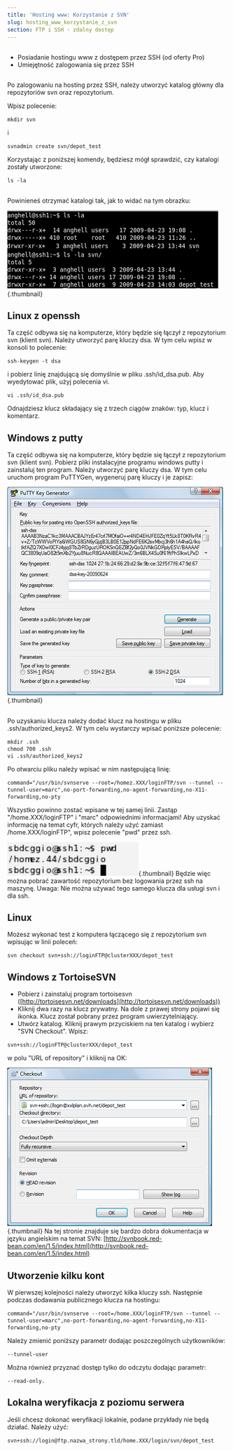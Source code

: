 ```yaml
---
title: 'Hosting www: Korzystanie z SVN'
slug: hosting_www_korzystanie_z_svn
section: FTP i SSH - zdalny dostęp
---
```



## 

- Posiadanie hostingu www z dostępem przez SSH (od oferty Pro)
- Umiejętność zalogowania się przez SSH




## 
Po zalogowaniu na hosting przez SSH, należy utworzyć katalog główny dla repozytoriów svn oraz repozytorium.

Wpisz polecenie:


```
mkdir svn
```


i


```
svnadmin create svn/depot_test
```


Korzystając z poniższej komendy, będziesz mógł sprawdzić, czy katalogi zostały utworzone:


```
ls -la
```




## 
Powinieneś otrzymać katalogi tak, jak to widać na tym obrazku:

![](images/img_3078.jpg){.thumbnail}


## Linux z openssh
Ta część odbywa się na komputerze, który będzie się łączył z repozytorium svn (klient svn). Należy utworzyć parę kluczy dsa. W tym celu wpisz w konsoli to polecenie:


```
ssh-keygen -t dsa
```


i pobierz linię znajdującą się domyślnie w pliku .ssh/id_dsa.pub. Aby wyedytować plik, użyj polecenia vi. 


```
vi .ssh/id_dsa.pub
```


Odnajdziesz klucz składający się z trzech ciągów znaków: typ, klucz i komentarz.


## Windows z putty
Ta część odbywa się na komputerze, który będzie się łączył z repozytorium svn (klient svn).
Pobierz pliki instalacyjne programu windows putty i zainstaluj ten program.
Należy utworzyć parę kluczy dsa. W tym celu uruchom program PuTTYGen, wygeneruj parę kluczy i je zapisz:

![](images/img_3079.jpg){.thumbnail}


## 
Po uzyskaniu klucza należy dodać klucz na hostingu w pliku .ssh/authorized_keys2. W tym celu wystarczy wpisać poniższe polecenie:


```
mkdir .ssh
chmod 700 .ssh
vi .ssh/authorized_keys2
```


Po otwarciu pliku należy wpisać w nim następującą linię:


```
command="/usr/bin/svnserve --root=/homez.XXX/loginFTP/svn --tunnel --tunnel-user=marc",no-port-forwarding,no-agent-forwarding,no-X11-forwarding,no-pty
```


Wszystko powinno zostać wpisane w tej samej linii.
Zastąp "/home.XXX/loginFTP" i "marc" odpowiednimi informacjami!
Aby uzyskać informację na temat cyfr, których należy użyć zamiast /home.XXX/loginFTP", wpisz polecenie "pwd" przez ssh.

![](images/img_3080.jpg){.thumbnail}
Będzie więc można pobrać zawartość repozytorium bez logowania przez ssh na maszynę.
Uwaga: Nie można używać tego samego klucza dla usługi svn i dla ssh.


## Linux
Możesz wykonać test z komputera łączącego się z repozytorium svn wpisując w linii poleceń:


```
svn checkout svn+ssh://loginFTP@clusterXXX/depot_test
```




## Windows z TortoiseSVN

- Pobierz i zainstaluj program tortoisesvn ([http://tortoisesvn.net/downloads](http://tortoisesvn.net/downloads))
- Kliknij dwa razy na klucz prywatny. Na dole z prawej strony pojawi się ikonka. Klucz został pobrany przez program uwierzytelniający. 
- Utwórz katalog. Kliknij prawym przyciskiem na ten katalog i wybierz "SVN Checkout". Wpisz:


```
svn+ssh://loginFTP@clusterXXX/depot_test
```



w polu "URL of repository" i kliknij na OK:

![](images/img_3081.jpg){.thumbnail}
Na tej stronie znajduje się bardzo dobra dokumentacja w języku angielskim na temat SVN: [http://svnbook.red-bean.com/en/1.5/index.html](http://svnbook.red-bean.com/en/1.5/index.html)


## Utworzenie kilku kont
W pierwszej kolejności należy utworzyć kilka kluczy ssh. Następnie podczas dodawania publicznego klucza na hostingu:


```
command="/usr/bin/svnserve --root=/home.XXX/loginFTP/svn --tunnel --tunnel-user=marc",no-port-forwarding,no-agent-forwarding,no-X11-forwarding,no-pty
```


Należy zmienić poniższy parametr dodając poszczególnych użytkowników:


```
--tunnel-user
```


Można również przyznać dostęp tylko do odczytu dodając parametr:


```
--read-only.
```




## Lokalna weryfikacja z poziomu serwera
Jeśli chcesz dokonać weryfikacji lokalnie, podane przykłady nie będą działać. 
Należy użyć:


```
svn+ssh://login@ftp.nazwa_strony.tld/home.XXX/login/svn/depot_test
```



